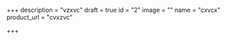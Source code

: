 +++
description = "vzxvc"
draft = true
id = "2"
image = ""
name = "cxvcx"
product_url = "cvxzvc"

+++
